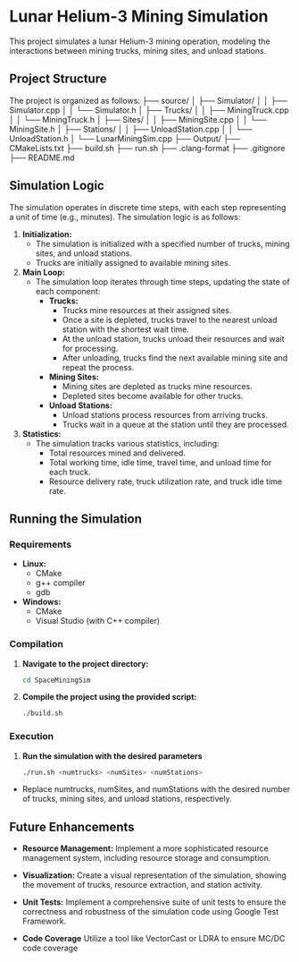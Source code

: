 
# Lunar Helium-3 Mining Simulation

This project simulates a lunar Helium-3 mining operation, modeling the interactions between mining trucks, mining sites, and unload stations.

## Project Structure

The project is organized as follows:
├── source/ 
│ ├── Simulator/ 
│ │ ├── Simulator.cpp 
│ │ └── Simulator.h 
│ ├── Trucks/ 
│ │ ├── MiningTruck.cpp 
│ │ └── MiningTruck.h 
│ ├── Sites/ 
│ │ ├── MiningSite.cpp 
│ │ └── MiningSite.h 
│ ├── Stations/ 
│ │ ├── UnloadStation.cpp 
│ │ └── UnloadStation.h 
│ └── LunarMiningSim.cpp
├── Output/ 
├── CMakeLists.txt 
├── build.sh 
├── run.sh 
├── .clang-format 
├── .gitignore 
├── README.md

## Simulation Logic

The simulation operates in discrete time steps, with each step representing a unit of time (e.g., minutes). The simulation logic is as follows:

1. **Initialization:**
    - The simulation is initialized with a specified number of trucks, mining sites, and unload stations.
    - Trucks are initially assigned to available mining sites.
2. **Main Loop:**
    - The simulation loop iterates through time steps, updating the state of each component:
        - **Trucks:**
            - Trucks mine resources at their assigned sites.
            - Once a site is depleted, trucks travel to the nearest unload station with the shortest wait time.
            - At the unload station, trucks unload their resources and wait for processing.
            - After unloading, trucks find the next available mining site and repeat the process.
        - **Mining Sites:**
            - Mining sites are depleted as trucks mine resources.
            - Depleted sites become available for other trucks.
        - **Unload Stations:**
            - Unload stations process resources from arriving trucks.
            - Trucks wait in a queue at the station until they are processed.
3. **Statistics:**
    - The simulation tracks various statistics, including:
        - Total resources mined and delivered.
        - Total working time, idle time, travel time, and unload time for each truck.
        - Resource delivery rate, truck utilization rate, and truck idle time rate.

## Running the Simulation

### Requirements

- **Linux:**
    - CMake
    - g++ compiler
    - gdb
- **Windows:**
    - CMake
    - Visual Studio (with C++ compiler)

### Compilation

1. **Navigate to the project directory:**
   ```bash
   cd SpaceMiningSim
2. **Compile the project using the provided script:**
    ```bash
   ./build.sh

### Execution
1. **Run the simulation with the desired parameters**
    ```bash
    ./run.sh <numtrucks> <numSites> <numStations>
- Replace numtrucks, numSites, and numStations with the desired number of trucks, mining sites, and unload stations, respectively.

## Future Enhancements

- **Resource Management:** Implement a more sophisticated resource management system, including resource storage and consumption.

- **Visualization:** Create a visual representation of the simulation, showing the movement of trucks, resource extraction, and station activity.

- **Unit Tests:** Implement a comprehensive suite of unit tests to ensure the correctness and robustness of the simulation code using Google Test Framework.

- **Code Coverage** Utilize a tool like VectorCast or LDRA to ensure MC/DC code coverage

